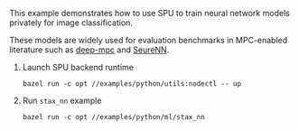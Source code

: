 This example demonstrates how to use SPU to train neural network models privately for image classification. 

These models are widely used for evaluation benchmarks in MPC-enabled literature such as [deep-mpc](https://arxiv.org/abs/2107.00501) and [SeureNN](https://eprint.iacr.org/2018/442.pdf).

1. Launch SPU backend runtime
    ```
    bazel run -c opt //examples/python/utils:nodectl -- up
    ```

2. Run `stax_nn` example
    ```
    bazel run -c opt //examples/python/ml/stax_nn
    ```
